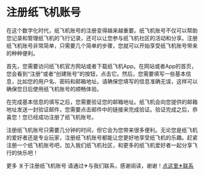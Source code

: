 # 注册纸飞机账号

在这个数字化时代，纸飞机账号的注册变得越来越重要。纸飞机账号不仅可以帮助您记录和管理纸飞机的飞行记录，还可以让您参与纸飞机社区的活动和分享。注册纸飞机账号非常简单，只需要几个简单的步骤，您就可以开始享受纸飞机账号带来的种种便利。

首先，您需要访问纸飞机官方网站或者下载纸飞机App。在网站或者App的首页，您会看到“注册”或者“创建账号”的按钮，点击它。然后，您需要填写一些基本信息，比如您的用户名、密码和邮箱地址。请确保您填写的信息准确无误，这样可以确保您日后使用纸飞机账号的顺畅体验。

在完成基本信息的填写之后，您需要验证您的邮箱地址。纸飞机会向您提供的邮箱地址发送一封验证邮件，您需要点击邮件中的链接来完成验证。验证完成之后，恭喜您！您已经成功注册了纸飞机账号。

注册纸飞机账号只需要几分钟的时间，但它会为您带来很多便利。无论您是纸飞机的爱好者还是专业玩家，注册纸飞机账号都能让您更好地享受纸飞机的乐趣。赶紧注册一个纸飞机账号吧，加入我们纸飞机社区，和更多的纸飞机爱好者一起分享飞行的快乐吧！

更多 关于注册纸飞机账号 请通过✈与我们联系，感谢阅读，谢谢！[点这里✈联系](https://c.k02.cc)